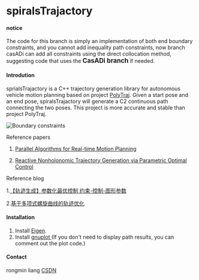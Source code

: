 # spiralsTrajactory

#### **notice**
The code for this branch is simply an implementation of both end boundary constraints, and you cannot add inequality path constraints, now branch casADi can add all constraints using the direct collocation method, suggesting code that uses the <big>**CasADi branch**</big> if needed.


#### Introdution
sprialsTrajactory is a C++ trajectory generation library for autonomous vehicle motion planning based on project [PolyTraj](https://github.com/jsford/PolyTraj). Given a start pose and an end pose, spiralsTrajactory will generate a C2 continuous path connecting the two poses.  This project is more accurate and stable than project PolyTraj.

![Boundary constraints](https://images.gitee.com/uploads/images/2021/0627/203137_e8c98373_7770520.png "屏幕截图.png")


Reference papers
1. [Parallel Algorithms for Real-time Motion Planning](https://www.ri.cmu.edu/pub_files/2011/7/mcnaughton-thesis.pdf)

2. [Reactive Nonholonomic Trajectory Generation via Parametric Optimal Control](https://journals.sagepub.com/doi/10.1177/02783649030227008)

Reference blog

1.[【轨迹生成】参数化最优控制 约束-控制-图形参数](https://blog.csdn.net/Neo11111/article/details/105960645/?utm_medium=distribute.pc_relevant.none-task-blog-baidujs_title-0&spm=1001.2101.3001.4242)

2.[基于多项式螺旋曲线的轨迹优化](https://blog.csdn.net/github_39582118/article/details/117754864?spm=1001.2014.3001.5501)

#### Installation
1. Install [Eigen](https://eigen.tuxfamily.org/dox/GettingStarted.html).
2. Install [gnuplot ](http://www.gnuplot.info/download.html)(If you don't need to display path results, you can comment out the plot code.)

#### Contact
rongmin liang
[CSDN ](https://blog.csdn.net/github_39582118?spm=1001.2101.3001.5343)
